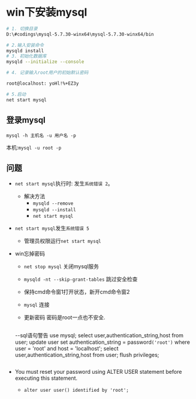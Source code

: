 
# win下安装mysql

```bash
# 1. 切换目录
D:\#codings\mysql-5.7.30-winx64\mysql-5.7.30-winx64/bin

# 2.输入安装命令
mysqld install
# 3. 初始化数据库
mysqld --initialize --console

# 4. 记录输入root用户的初始默认密码

root@localhost: yoHl!%+EZ3y

# 5.启动
net start mysql
```

## 登录mysql

``mysql -h 主机名 -u 用户名 -p``

本机:``mysql -u root -p``

## 问题

- ``net start mysql``执行时: 发生``系统错误 2``。
  - 解决方法
    - ``mysqld --remove``
    - ``mysqld --install``
    - ``net start mysql``
- ``net start mysql``发生``系统错误 5``
  - 管理员权限运行``net start mysql``

- win忘掉密码
  - ``net stop mysql`` 关闭mysql服务
  - ``mysqld -nt --skip-grant-tables`` 跳过安全检查
  - 保持cmd命令窗1打开状态，新开cmd命令窗2
  - ``mysql`` 连接
  
  - 更新密码 
    密码是root一点也不安全.
    ```sql
  --sql语句警告
      use mysql;
     select user,authentication_string,host from user;
     update user set authentication_string = password``('root')`` where user = 'root' and host = 'localhost';
     select user,authentication_string,host from user;
     flush privileges;  
    ```

-  You must reset your password using ALTER USER statement before executing this statement.

   -  ``alter user user() identified by 'root';``